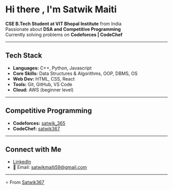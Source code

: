 # Hi there , I'm Satwik Maiti
 **CSE B.Tech Student at VIT Bhopal Institute** from India  
 Passionate about **DSA and Competitive Programming**  
 Currently solving problems on **Codeforces | CodeChef**  
  
---

##  Tech Stack
- **Languages:** C++, Python, Javascript 
- **Core Skills:** Data Structures & Algorithms, OOP, DBMS, OS  
- **Web Dev:** HTML, CSS, React 
- **Tools:** Git, GitHub, VS Code  
- **Cloud:** AWS (beginner level)  

---

##  Competitive Programming
- **Codeforces:** [satwik_365](https://codeforces.com/profile/satwik_365)  
- **CodeChef:** [satwik367](https://www.codechef.com/users/satwik367)  

---

##  Connect with Me
- [LinkedIn](https://www.linkedin.com/in/satwik-maiti/)  
- 📧 Email: satwikmaiti59@gmail.com 

---

⭐️ From [Satwik367](https://github.com/Satwik367)  
